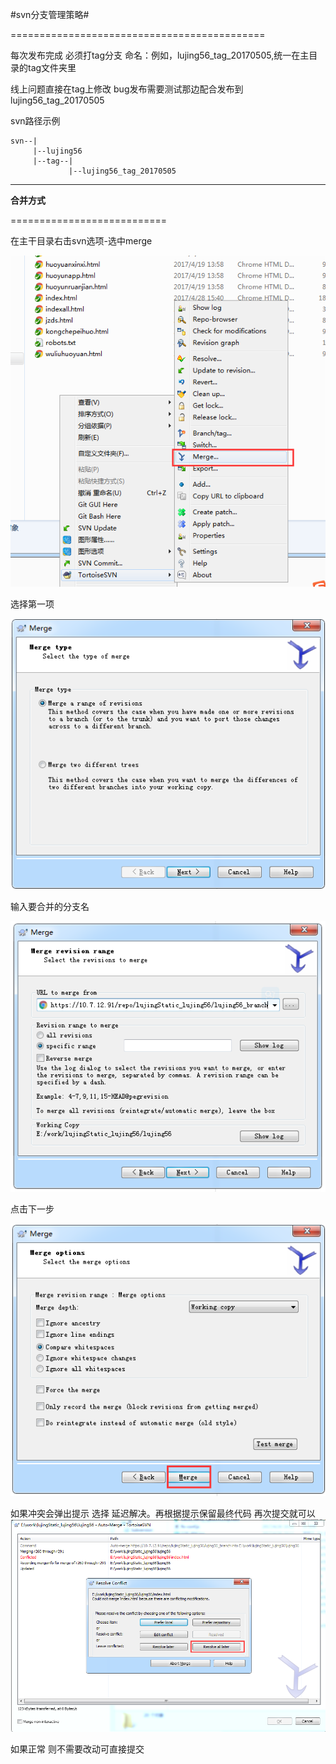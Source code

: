 #svn分支管理策略#

============================================

每次发布完成 必须打tag分支 命名：例如，lujing56_tag_20170505,统一在主目录的tag文件夹里

线上问题直接在tag上修改 bug发布需要测试那边配合发布到lujing56_tag_20170505

svn路径示例

    svn--|
         |--lujing56
         |--tag--|
                 |--lujing56_tag_20170505

-------------------------
  
**合并方式**

===========================

在主干目录右击svn选项-选中merge  

![](./img/q1.png) 

选择第一项  

![](./img/q2.png)

输入要合并的分支名

![](./img/q3.png)


点击下一步

![](./img/q4.png)


如果冲突会弹出提示 选择 延迟解决。再根据提示保留最终代码 再次提交就可以 
![](./img/q5.png)

如果正常 则不需要改动可直接提交

